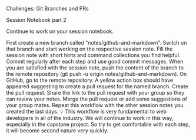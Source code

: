 Challenges: Git Branches and PRs

Session Notebook part 2

Continue to work on your session notebook.

First create a new branch called "notes/github-and-markdown".
Switch on that branch and start working on the respective session note. Fill the session note with short hints and command collections you find helpful.
Commit regularly after each step and use good commit messages.
When you are satisfied with the session note, push the content of the branch to the remote repository (git push -u origin notes/github-and-markdown).
On GitHub, go to the remote repository. A yellow action box should have appeared suggesting to create a pull request for the named branch. Create the pull request.
Share the link to the pull request with your group so they can review your notes.
Merge the pull request or add some suggestions of your group mates.
Repeat this workflow with the other session notes you created the last days.
💡 This workflow is very fundamental to web developers in all of the industry. We will continue to work in this way, especially in the capstone project. So try to get comfortable with each step, it will become second nature very quickly.
